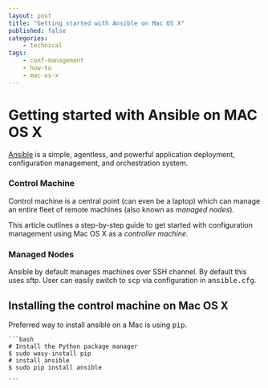 ```yaml
---
layout: post
title: "Getting started with Ansible on Mac OS X"
published: false
categories:
    - technical
tags:
    - conf-management
    - how-to
    - mac-os-x
---
```

# Getting started with Ansible on MAC OS X

[Ansible][2a8cc890] is a simple, agentless, and powerful application deployment, configuration management, and orchestration system.

### Control Machine
Control machine is a central point (can even be a laptop) which can manage an entire fleet of remote machines (also known as *managed nodes*).

This article outlines a step-by-step guide to get started with configuration management using Mac OS X as a *controller machine*.

### Managed Nodes
Ansible by default manages machines over SSH channel.  By default this uses sftp.  User can easily switch to <kbd>scp</kbd> via configuration in <kbd>ansible.cfg</kbd>.

## Installing the control machine on Mac OS X
Preferred way to install ansible on a Mac is using <kbd>pip</kbd>.

    ```bash
    # Install the Python package manager
    $ sudo wasy-install pip
    # install ansible
    $ sudo pip install ansible
    
    ```
  [2a8cc890]: http://www.ansible.com/ "What is Ansible"
